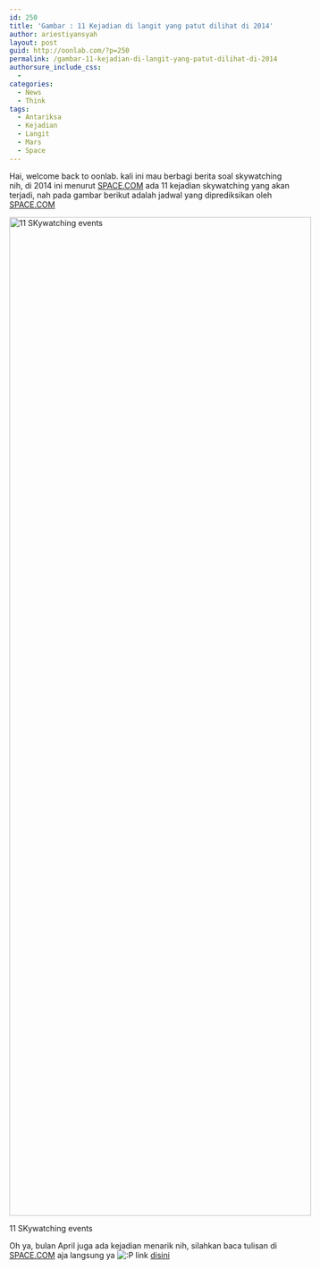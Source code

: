 ```yaml
---
id: 250
title: 'Gambar : 11 Kejadian di langit yang patut dilihat di 2014'
author: ariestiyansyah
layout: post
guid: http://oonlab.com/?p=250
permalink: /gambar-11-kejadian-di-langit-yang-patut-dilihat-di-2014
authorsure_include_css:
  - 
categories:
  - News
  - Think
tags:
  - Antariksa
  - Kejadian
  - Langit
  - Mars
  - Space
---
```

Hai, welcome back to oonlab. kali ini mau berbagi berita soal skywatching nih, di 2014 ini menurut <a href="http://space.com" target="_blank">SPACE.COM</a> ada 11 kejadian skywatching yang akan terjadi, nah pada gambar berikut adalah jadwal yang diprediksikan oleh <a href="http://space.com" target="_blank">SPACE.COM</a>

<div id="attachment_251" style="width: 550px" class="wp-caption aligncenter">
  <a href="http://oonlab.com/wp-content/uploads/2014/04/skyWatching_2014_infoGraphic.jpg"><img class="size-full wp-image-251" alt="11 SKywatching events" src="http://oonlab.com/wp-content/uploads/2014/04/skyWatching_2014_infoGraphic.jpg" width="540" height="1788" /></a>
  
  <p class="wp-caption-text">
    11 SKywatching events
  </p>
</div>

Oh ya, bulan April juga ada kejadian menarik nih, silahkan baca tulisan di <a href="http://space.com" target="_blank">SPACE.COM</a> aja langsung ya <img src="https://oonlab.com/wp-includes/images/smilies/icon_razz.gif" alt=":P" class="wp-smiley" /> link <a href="http://www.space.com/25389-mars-alignment-earth-sun-webcasts.html" target="_blank">disini</a>